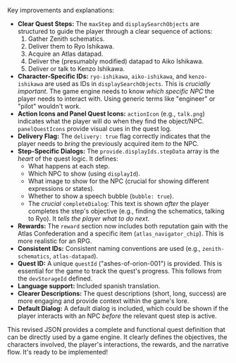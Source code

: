 
Key improvements and explanations:

*   **Clear Quest Steps:** The `maxStep` and `displaySearchObjects` are structured to guide the player through a clear sequence of actions:
    1.  Gather Zenith schematics.
    2.  Deliver them to Ryo Ishikawa.
    3.  Acquire an Atlas datapad.
    4.  Deliver the (presumably modified) datapad to Aiko Ishikawa.
    5.  Deliver or talk to Kenzo Ishikawa.
*   **Character-Specific IDs:**  `ryo-ishikawa`, `aiko-ishikawa`, and `kenzo-ishikawa` are used as IDs in `displaySearchObjects`.  This is *crucially important*.  The game engine needs to know *which specific NPC* the player needs to interact with.  Using generic terms like "engineer" or "pilot" wouldn't work.
*   **Action Icons and Panel Quest Icons:**  `actionIcon` (e.g., `talk.png`) indicates what the player will do when they find the object/NPC. `panelQuestIcons` provide visual cues in the quest log.
*   **Delivery Flag:** The `delivery: true` flag correctly indicates that the player needs to *bring* the previously acquired item *to* the NPC.
*   **Step-Specific Dialogs:**  The `provide.displayIds.stepData` array is the *heart* of the quest logic.  It defines:
    *   What happens at each step.
    *   Which NPC to show (using `displayId`).
    *   What image to show for the NPC (crucial for showing different expressions or states).
    *   Whether to show a speech bubble (`bubble: true`).
    *   The *crucial* `completeDialog`: This text is shown *after* the player completes the step's objective (e.g., finding the schematics, talking to Ryo).  It *tells the player what to do next*.
*   **Rewards:** The `reward` section now includes both reputation gain with the Atlas Confederation and a specific item (`atlas_navigator_chip`).  This is more realistic for an RPG.
*   **Consistent IDs:** Consistent naming conventions are used (e.g., `zenith-schematics`, `atlas-datapad`).
*   **Quest ID:**  A unique `questId` ("ashes-of-orion-001") is provided. This is essential for the game to track the quest's progress. This follows from the `devStorageId` defined.
* **Language support:** Included spanish translation.
*   **Clearer Descriptions:** The quest descriptions (short, long, success) are more engaging and provide context within the game's lore.
*   **Default Dialog:** A default dialog is included, which could be shown if the player interacts with an NPC *before* the relevant quest step is active.

This revised JSON provides a complete and functional quest definition that can be directly used by a game engine. It clearly defines the objectives, the characters involved, the player's interactions, the rewards, and the narrative flow.  It's ready to be implemented!
